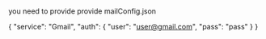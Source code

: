 ###
you need to provide provide mailConfig.json

{
    "service": "Gmail",
    "auth": {
        "user": "user@gmail.com",
        "pass": "pass"
    }
}